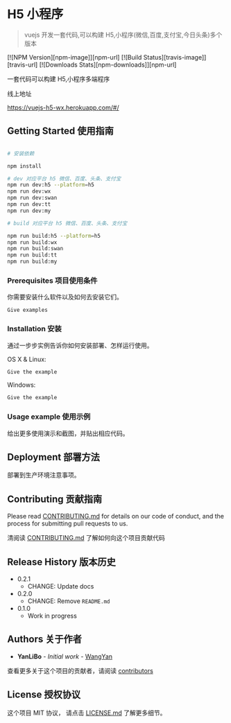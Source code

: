 # H5 小程序

> vuejs 开发一套代码,可以构建 H5,小程序(微信,百度,支付宝,今日头条)多个版本

[![NPM Version][npm-image]][npm-url]
[![Build Status][travis-image]][travis-url]
[![Downloads Stats][npm-downloads]][npm-url]

一套代码可以构建 H5,小程序多端程序

线上地址

https://vuejs-h5-wx.herokuapp.com/#/

## Getting Started 使用指南

```bash

# 安装依赖

npm install

# dev 对应平台 h5 微信、百度、头条、支付宝
npm run dev:h5 --platform=h5
npm run dev:wx
npm run dev:swan
npm run dev:tt
npm run dev:my

# build 对应平台 h5 微信、百度、头条、支付宝

npm run build:h5 --platform=h5
npm run build:wx
npm run build:swan
npm run build:tt
npm run build:my

```

### Prerequisites 项目使用条件

你需要安装什么软件以及如何去安装它们。

```
Give examples
```

### Installation 安装

通过一步步实例告诉你如何安装部署、怎样运行使用。

OS X & Linux:

```sh
Give the example
```

Windows:

```sh
Give the example
```

### Usage example 使用示例

给出更多使用演示和截图，并贴出相应代码。

## Deployment 部署方法

部署到生产环境注意事项。

## Contributing 贡献指南

Please read [CONTRIBUTING.md](#) for details on our code of conduct, and the process for submitting pull requests to us.

清阅读 [CONTRIBUTING.md](#) 了解如何向这个项目贡献代码

## Release History 版本历史

- 0.2.1
  - CHANGE: Update docs
- 0.2.0
  - CHANGE: Remove `README.md`
- 0.1.0
  - Work in progress

## Authors 关于作者

- **YanLiBo** - _Initial work_ - [WangYan](https://ylb.org)

查看更多关于这个项目的贡献者，请阅读 [contributors](#)

## License 授权协议

这个项目 MIT 协议， 请点击 [LICENSE.md](LICENSE.md) 了解更多细节。
